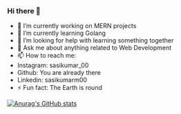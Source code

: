 ### Hi there 👋

- 🔭 I’m currently working on MERN projects
- 🌱 I’m currently learning Golang
- 🤔 I’m looking for help with learning something together
- 💬 Ask me about anything related to Web Development
- 📫 How to reach me: 
-    Instagram: sasikumar_00
-    Github: You are already there
-    Linkedin:  sasikumarm00
- ⚡ Fun fact: The Earth is round

[![Anurag's GitHub stats](https://github-readme-stats.vercel.app/api?username=Sasikumar00&show_icons=true)](https://github.com/anuraghazra/github-readme-stats)
